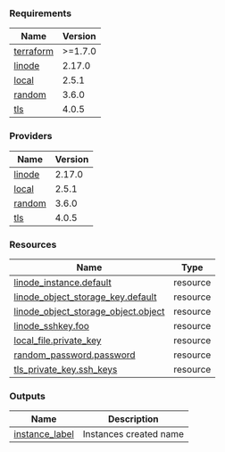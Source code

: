 <!-- BEGIN_TF_DOCS -->

### Requirements

| Name | Version |
|------|---------|
| <a name="requirement_terraform"></a> [terraform](#requirement\_terraform) | >=1.7.0 |
| <a name="requirement_linode"></a> [linode](#requirement\_linode) | 2.17.0 |
| <a name="requirement_local"></a> [local](#requirement\_local) | 2.5.1 |
| <a name="requirement_random"></a> [random](#requirement\_random) | 3.6.0 |
| <a name="requirement_tls"></a> [tls](#requirement\_tls) | 4.0.5 |

### Providers

| Name | Version |
|------|---------|
| <a name="provider_linode"></a> [linode](#provider\_linode) | 2.17.0 |
| <a name="provider_local"></a> [local](#provider\_local) | 2.5.1 |
| <a name="provider_random"></a> [random](#provider\_random) | 3.6.0 |
| <a name="provider_tls"></a> [tls](#provider\_tls) | 4.0.5 |

### Resources

| Name | Type |
|------|------|
| [linode_instance.default](https://registry.terraform.io/providers/linode/linode/2.17.0/docs/resources/instance) | resource |
| [linode_object_storage_key.default](https://registry.terraform.io/providers/linode/linode/2.17.0/docs/resources/object_storage_key) | resource |
| [linode_object_storage_object.object](https://registry.terraform.io/providers/linode/linode/2.17.0/docs/resources/object_storage_object) | resource |
| [linode_sshkey.foo](https://registry.terraform.io/providers/linode/linode/2.17.0/docs/resources/sshkey) | resource |
| [local_file.private_key](https://registry.terraform.io/providers/hashicorp/local/2.5.1/docs/resources/file) | resource |
| [random_password.password](https://registry.terraform.io/providers/hashicorp/random/3.6.0/docs/resources/password) | resource |
| [tls_private_key.ssh_keys](https://registry.terraform.io/providers/hashicorp/tls/4.0.5/docs/resources/private_key) | resource |

### Outputs

| Name | Description |
|------|-------------|
| <a name="output_instance_label"></a> [instance\_label](#output\_instance\_label) | Instances created name |
<!-- END_TF_DOCS -->